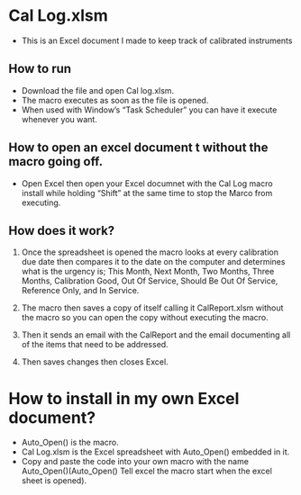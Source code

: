# Cal Log.xlsm

* This is an Excel document I made to keep track of calibrated instruments 

## How to run
* Download the file and open Cal log.xlsm.
* The macro executes as soon as the file is opened. 
* When used with Window’s “Task Scheduler” you can have it execute whenever you want. 

## How to open an excel document t without the macro going off.
* Open Excel then open your Excel documnet with the Cal Log macro install while holding “Shift” at the same time to stop the Marco from executing.

## How does it work?
1. Once the spreadsheet is opened the macro looks at every calibration due date then compares it to the date on the computer 
and determines what is the urgency is; This Month, Next Month, Two Months, Three Months, Calibration Good, Out Of Service,
Should Be Out Of Service, Reference Only, and In Service.

2. The macro then saves a copy of itself calling it CalReport.xlsm without the macro so you can open the copy without executing the macro.

3. Then it sends an email with the CalReport and the email documenting all of the items that need to be addressed.

4. Then saves changes then closes Excel.

# How to install in my own Excel document?
* Auto_Open() is the macro.
* Cal Log.xlsm is the Excel spreadsheet with Auto_Open() embedded in it.
* Copy and paste the code into your own macro with the name Auto_Open()(Auto_Open() Tell excel the macro start when the excel sheet is opened).








